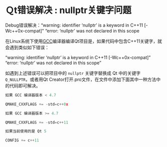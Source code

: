 # Ｑt错误解决 : nullptr关键字问题

Debug错误解决：“warning: identifier ‘nullptr’ is a keyword in C++11 [-Wc++0x-compat]”
“error: ‘nullptr’ was not declared in this scope

在Linux系统下使用[GCC](https://so.csdn.net/so/search?q=GCC&spm=1001.2101.3001.7020)编译器编译Qt项目是，如果代码中包含C++11关键字，就会遇到类似如下错误：

“warning: identifier ‘nullptr’ is a keyword in C++11 [-Wc++0x-compat]”
“error: ‘nullptr’ was not declared in this scope”

如遇到上述错误可以把项目中的 `nullptr` 关键字替换成 Qt 中的关键字 `Q_NULLPTR`，或者用Qt Creator打开.pro文件，在文件中添加下面其中一种方法中的代码即可解决。

```C++
如果 GCC 编译器版本 < 4.7

QMAKE_CXXFLAGS += -std=c++0x

如果 GCC 编译器版本 >= 4.7

QMAKE_CXXFLAGS += -std=c++11

如果当前使用的是 Qt 5

CONFIG += c++11
```

